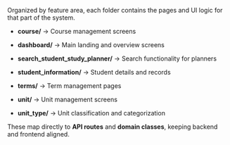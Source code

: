 Organized by feature area, each folder contains the pages and UI logic for that part of the system.

- **course/** → Course management screens
    
- **dashboard/** → Main landing and overview screens
    
- **search_student_study_planner/** → Search functionality for planners
    
- **student_information/** → Student details and records
    
- **terms/** → Term management pages
    
- **unit/** → Unit management screens
    
- **unit_type/** → Unit classification and categorization
    

These map directly to **API routes** and **domain classes**, keeping backend and frontend aligned.